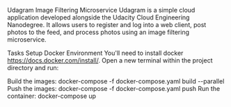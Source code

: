 Udagram Image Filtering Microservice
Udagram is a simple cloud application developed alongside the Udacity Cloud Engineering Nanodegree. It allows users to register and log into a web client, post photos to the feed, and process photos using an image filtering microservice.

Tasks
Setup Docker Environment
You'll need to install docker https://docs.docker.com/install/. Open a new terminal within the project directory and run:

Build the images: docker-compose -f docker-compose.yaml build --parallel
Push the images: docker-compose -f docker-compose.yaml push
Run the container: docker-compose up
